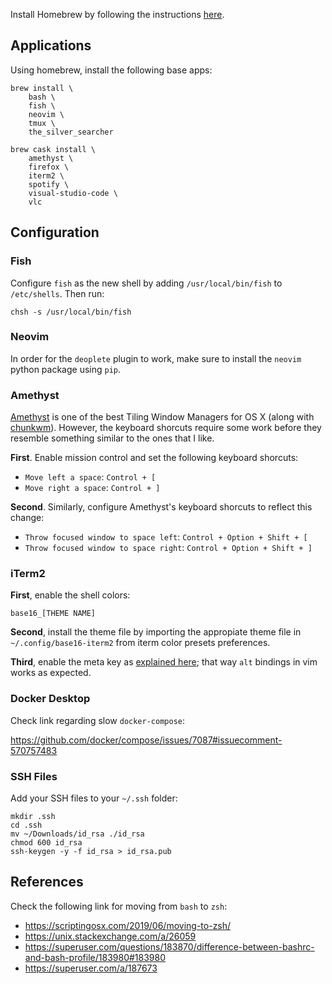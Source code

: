 [homebrew]: https://brew.sh/
[amethyst]: https://github.com/ianyh/Amethyst
[chunkwm]: https://github.com/koekeishiya/chunkwm
[iterm-meta]: https://stackoverflow.com/questions/196357/making-iterm-to-translate-meta-key-in-the-same-way-as-in-other-oses

Install Homebrew by following the instructions [here][homebrew].

## Applications

Using homebrew, install the following base apps:

```
brew install \
    bash \
    fish \
    neovim \
    tmux \
    the_silver_searcher

brew cask install \
    amethyst \
    firefox \
    iterm2 \
    spotify \
    visual-studio-code \
    vlc
```

## Configuration

### Fish

Configure `fish` as the new shell by adding `/usr/local/bin/fish` to `/etc/shells`. Then run:

```
chsh -s /usr/local/bin/fish
```

### Neovim

In order for the `deoplete` plugin to work, make sure to install the `neovim` python package using `pip`.

### Amethyst

[Amethyst][amethyst] is one of the best Tiling Window Managers for OS X (along with [chunkwm][chunkwm]).
However, the keyboard shorcuts require some work before they resemble something similar to the ones that
I like.

**First**. Enable mission control and set the following keyboard shorcuts:

- `Move left a space`: `Control + [`
- `Move right a space`: `Control + ]`

**Second**. Similarly, configure Amethyst's keyboard shorcuts to reflect this change:

- `Throw focused window to space left`: `Control + Option + Shift + [`
- `Throw focused window to space right`: `Control + Option + Shift + ]`

### iTerm2

**First**, enable the shell colors:

```
base16_[THEME NAME]
```

**Second**, install the theme file by importing the appropiate theme file
in `~/.config/base16-iterm2` from iterm color presets preferences.

**Third**, enable the meta key as [explained here][iterm-meta]; that way `alt` bindings in vim works
as expected.

### Docker Desktop

Check link regarding slow `docker-compose`:

https://github.com/docker/compose/issues/7087#issuecomment-570757483

### SSH Files

Add your SSH files to your `~/.ssh` folder:

```
mkdir .ssh
cd .ssh
mv ~/Downloads/id_rsa ./id_rsa
chmod 600 id_rsa
ssh-keygen -y -f id_rsa > id_rsa.pub
```

## References

Check the following link for moving from `bash` to `zsh`:
- https://scriptingosx.com/2019/06/moving-to-zsh/
- https://unix.stackexchange.com/a/26059
- https://superuser.com/questions/183870/difference-between-bashrc-and-bash-profile/183980#183980
- https://superuser.com/a/187673

